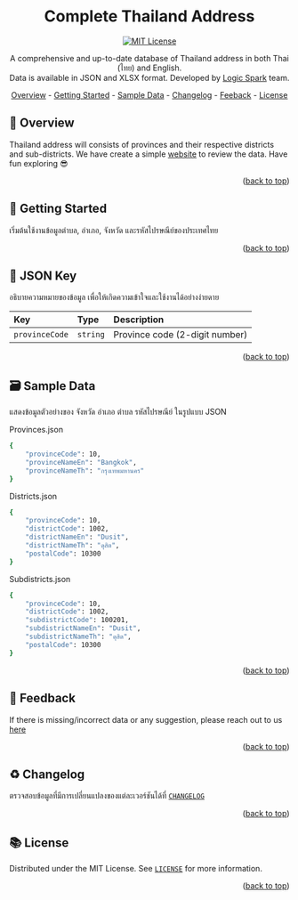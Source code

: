 <div align="center">
	<h1> Complete Thailand Address </h1>

[![MIT License](https://img.shields.io/badge/License-MIT-green.svg)](https://github.com/logicspark/thailand-address-picker-core/blob/main/LICENSE)

<p align=center> 
	A comprehensive and up-to-date database of Thailand address in both Thai (ไทย) and English. <br>
	Data is available in JSON and XLSX format. Developed by <a href="https://logicspark.com">Logic Spark</a> team.
</p>

<a id="readme-top"></a>

</div>

<div align="center">
  <a href="#open_book-overview">Overview</a> - 
  <a href="#rocket-getting-started">Getting Started</a> - 
  <a href="#card_file_box-sample-data">Sample Data</a> -
  <a href="#recycle-changelog">Changelog</a> -
  <a href="#speech_balloon-feedback">Feeback</a> -
  <a href="#books-license">License</a>
</div>


## :open_book: Overview
Thailand address will consists of provinces and their respective districts and sub-districts. We have create a simple [website](www.ctd.logicspark.com) to review the data. Have fun exploring :sunglasses:

<p align="right">(<a href="#readme-top">back to top</a>)</p>


## :rocket: Getting Started
เริ่มต้นใช้งานข้อมูลตำบล, อำเภอ, จังหวัด และรหัสไปรษณีย์ของประเทศไทย

<p align="right">(<a href="#readme-top">back to top</a>)</p>

## :memo: JSON Key
อธิบายความหมายของข้อมูล เพื่อให้เกิดความเข้าใจและใช้งานได้อย่างง่ายดาย

| Key | Type     | Description                       |
| :-------- | :------- | :-------------------------------- |
| `provinceCode`      | `string` | Province code (2-digit number) |

<p align="right">(<a href="#readme-top">back to top</a>)</p>


## :card_file_box: Sample Data
แสดงข้อมูลตัวอย่างของ จังหวัด อำเภอ ตำบล รหัสไปรษณีย์ ในรูปแบบ JSON

Provinces.json

```bash
{
	"provinceCode": 10,
	"provinceNameEn": "Bangkok",
	"provinceNameTh": "กรุงเทพมหานคร"
}
```

Districts.json

```bash
{
	"provinceCode": 10,
	"districtCode": 1002,
	"districtNameEn": "Dusit",
	"districtNameTh": "ดุสิต",
	"postalCode": 10300
}
```

Subdistricts.json

```bash
{
	"provinceCode": 10,
	"districtCode": 1002,
	"subdistrictCode": 100201,
	"subdistrictNameEn": "Dusit",
	"subdistrictNameTh": "ดุสิต",
	"postalCode": 10300
}
```


<p align="right">(<a href="#readme-top">back to top</a>)</p>
    

## :speech_balloon: Feedback
If there is missing/incorrect data or any suggestion, please reach out to us [here](https://github.com/logicspark/complete-thailand-address/issues/new)


<p align="right">(<a href="#readme-top">back to top</a>)</p>

## :recycle: Changelog
ตรวจสอบข้อมูลที่มีการเปลี่ยนแปลงของแต่ละเวอร์ชันได้ที่ [`CHANGELOG`](https://github.com/logicspark/thailand-address-picker-core/blob/main/CHANGELOG.md)

<p align="right">(<a href="#readme-top">back to top</a>)</p>


## :books: License

Distributed under the MIT License. See [`LICENSE`](https://github.com/logicspark/complete-thailand-address/blob/main/LICENSE) for more information.
  
<p align="right">(<a href="#readme-top">back to top</a>)</p>

